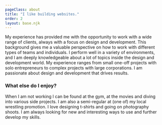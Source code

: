 ```yaml
---
pageClass: about
title: "I like building websites."
order: 2
layout: base.njk
---
```


My experience has provided me with the opportunity to work with a wide range of clients, always with a focus on design and development. This background gives me a valuable perspective on how to work with different types of teams and individuals. I perform well in a variety of environments, and I am deeply knowledgeable about a lot of topics inside the design and development world. My experience ranges from small one-off projects with solo entrepreneurs to complex projects with large corporations. I am passionate about design and development that drives results.

### What else do I enjoy?
When I am not working I can be found at the gym, at the movies and diving into various side projects. I am also a semi-regular at (one of) my local wrestling promotion. I love designing t-shirts and going on photography shoots. I am always looking for new and interesting ways to use and further develop my skills.